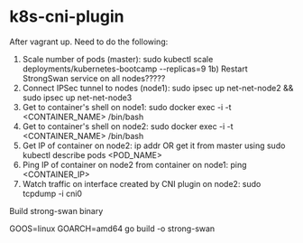 # k8s-cni-plugin

After vagrant up.  Need to do the following:

1) Scale number of pods (master): sudo kubectl scale deployments/kubernetes-bootcamp --replicas=9
1b) Restart StrongSwan service on all nodes?????
2) Connect IPSec tunnel to nodes (node1): sudo ipsec up net-net-node2 && sudo ipsec up net-net-node3
3) Get to container's shell on node1: sudo docker exec -i -t <CONTAINER_NAME> /bin/bash
4) Get to container's shell on node2: sudo docker exec -i -t <CONTAINER_NAME> /bin/bash
5) Get IP of container on node2: ip addr OR get it from master using sudo kubectl describe pods <POD_NAME>
6) Ping IP of container on node2 from container on node1: ping <CONTAINER_IP>
7) Watch traffic on interface created by CNI plugin on node2: sudo tcpdump -i cni0

Build strong-swan binary

GOOS=linux GOARCH=amd64 go build -o strong-swan